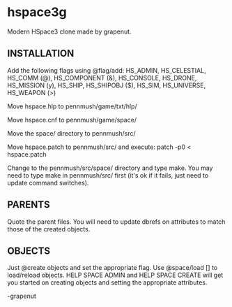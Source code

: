 # hspace3g
Modern HSpace3 clone made by grapenut.

INSTALLATION
------------
Add the following flags using @flag/add:
HS_ADMIN, HS_CELESTIAL, HS_COMM (@), HS_COMPONENT (&), HS_CONSOLE, HS_DRONE, HS_MISSION (y), HS_SHIP, HS_SHIPOBJ ($), HS_SIM, HS_UNIVERSE, HS_WEAPON (>)

Move hspace.hlp to pennmush/game/txt/hlp/

Move hspace.cnf to pennmush/game/space/

Move the space/ directory to pennmush/src/

Move hspace.patch to pennmush/src/ and execute:
  patch -p0 < hspace.patch

Change to the pennmush/src/space/ directory and type make. You may need to type make in pennmush/src/ first (it's ok if it fails, just need to update command switches).

PARENTS
-------
Quote the parent files. You will need to update dbrefs on attributes to match those of the created objects.

OBJECTS
-------
Just @create objects and set the appropriate flag. Use @space/load [<object>] to load/reload objects. HELP SPACE ADMIN and HELP SPACE CREATE will get you started on creating objects and setting the appropriate attributes.

-grapenut
